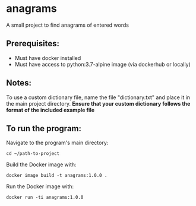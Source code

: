 # anagrams
A small project to find anagrams of entered words


## Prerequisites:
- Must have docker installed
- Must have access to python:3.7-alpine image (via dockerhub or locally)

## Notes:
To use a custom dictionary file, name the file "dictionary.txt" and place it in the main project directory. **Ensure that your custom dictionary follows the format of the included example file**

## To run the program:

Navigate to the program's main directory:

`cd ~/path-to-project`


Build the Docker image with:

`docker image build -t anagrams:1.0.0 .`


Run the Docker image with:

`docker run -ti anagrams:1.0.0`
